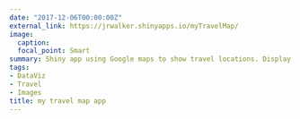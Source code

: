 ```yaml
---
date: "2017-12-06T00:00:00Z"
external_link: https://jrwalker.shinyapps.io/myTravelMap/
image:
  caption:
  focal_point: Smart
summary: Shiny app using Google maps to show travel locations. Display filters by years or category (home, project, meeting, travel)
tags:
- DataViz
- Travel
- Images
title: my travel map app
---
```

